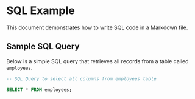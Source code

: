 # SQL Example

This document demonstrates how to write SQL code in a Markdown file.

## Sample SQL Query

Below is a simple SQL query that retrieves all records from a table called `employees`.

```sql
-- SQL Query to select all columns from employees table

SELECT * FROM employees;


